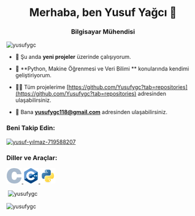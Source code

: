 <h1 align="center">Merhaba, ben Yusuf Yağcı 👋</h1>
<h3 align="center">Bilgisayar Mühendisi</h3>

<p align="left"> <img src="https://komarev.com/ghpvc/?username=yusufygc&label=Profil%20Görüntülenme&color=0e75b6&style=flat" alt="yusufygc" /> </p>

- 🔭 Şu anda **yeni projeler** üzerinde çalışıyorum.

- 🌱 **Python, Makine Öğrenmesi ve Veri Bilimi ** konularında kendimi geliştiriyorum.

- 👨‍💻 Tüm projelerime [https://github.com/Yusufygc?tab=repositories](https://github.com/Yusufygc?tab=repositories) adresinden ulaşabilirsiniz.

- 💬 Bana **yusufygc118@gmail.com** adresinden ulaşabilirsiniz.

<h3 align="left">Beni Takip Edin:</h3>
<p align="left">
<a href="https://linkedin.com/in/yusuf-yılmaz-719588207" target="blank"><img align="center" src="https://raw.githubusercontent.com/rahuldkjain/github-profile-readme-generator/master/src/images/icons/Social/linked-in-alt.svg" alt="yusuf-yılmaz-719588207" height="30" width="40" /></a>
</p>

<h3 align="left">Diller ve Araçlar:</h3>
<p align="left">
  <a href="https://www.cprogramming.com/" target="_blank" rel="noreferrer">
    <img src="https://raw.githubusercontent.com/devicons/devicon/master/icons/c/c-original.svg" alt="c" width="40" height="40"/>
  </a>
  <a href="https://isocpp.org/" target="_blank" rel="noreferrer">
    <img src="https://raw.githubusercontent.com/devicons/devicon/master/icons/cplusplus/cplusplus-original.svg" alt="cplusplus" width="40" height="40"/>
  </a>
  <a href="https://www.python.org" target="_blank" rel="noreferrer">
    <img src="https://raw.githubusercontent.com/devicons/devicon/master/icons/python/python-original.svg" alt="python" width="40" height="40"/>
  </a>
</p>

<p>&nbsp;<img align="center" src="https://github-readme-stats.vercel.app/api?username=yusufygc&show_icons=true&locale=tr&theme=tokyonight" alt="yusufygc" /></p>

<p><img align="center" src="https://github-readme-streak-stats.herokuapp.com/?user=yusufygc&theme=tokyonight" alt="yusufygc" /></p>
